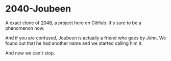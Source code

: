 # 2040-Joubeen
A exact clone of [2048](http://gabrielecirulli.github.io/2048/), a project here on GitHub. It's sure to be a phenomenon now.

And if you are confused, Joubeen is actually a friend who goes by John. We found out that he had another name and we started calling him it. 

And now we can't stop.


